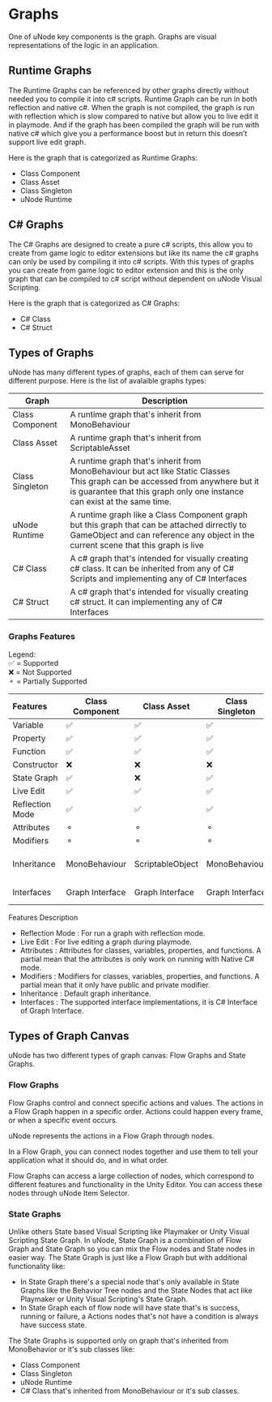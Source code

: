# Graphs

One of uNode key components is the graph. Graphs are visual representations of the logic in an application.

## Runtime Graphs

The Runtime Graphs can be referenced by other graphs directly without needed you to compile it into c# scripts. Runtime Graph can be run in both reflection and native c#. When the graph is not compiled, the graph is run with reflection which is slow compared to native but allow you to live edit it in playmode. And if the graph has been compiled the graph will be run with native c# which give you a performance boost but in return this doesn’t support live edit graph.

Here is the graph that is categorized as Runtime Graphs:

- Class Component
- Class Asset
- Class Singleton
- uNode Runtime

## C# Graphs

The C# Graphs are designed to create a pure c# scripts, this allow you to create from game logic to editor extensions but like its name the c# graphs can only be used by compiling it into c# scripts. With this types of graphs you can create from game logic to editor extension and this is the only graph that can be compiled to c# script without dependent on uNode Visual Scripting.

Here is the graph that is categorized as C# Graphs:

- C# Class
- C# Struct

## Types of Graphs

uNode has many different types of graphs, each of them can serve for different purpose.
Here is the list of avalaible graphs types:


| Graph           | Description                                                                                                                                                                                                  |
| ----------------- | -------------------------------------------------------------------------------------------------------------------------------------------------------------------------------------------------------------- |
| Class Component | A runtime graph that's inherit from MonoBehaviour                                                                                                                                                            |
| Class Asset     | A runtime graph that's inherit from ScriptableAsset                                                                                                                                                          |
| Class Singleton | A runtime graph that's inherit from MonoBehaviour but act like Static Classes<br> This graph can be accessed from anywhere but it is guarantee that this graph only one instance can exist at the same time. |
| uNode Runtime   | A runtime graph like a Class Component graph but this graph that can be attached dirrectly to GameObject and can reference any object in the current scene that this graph is live                           |
| C# Class        | A c# graph that's intended for visually creating c# class. It can be inherited from any of C# Scripts and implementing any of C# Interfaces                                                                  |
| C# Struct       | A c# graph that's intended for visually creating c# struct. It can implementing any of C# Interfaces                                                                                                         |

### Graphs Features 

Legend:<br>
✅	= Supported<br>
❌	= Not Supported<br>
⚬	= Partially Supported<br>


| Features        | Class Component | Class Asset      | Class Singleton | C# Class          | C# Struct    | uNode Runtime |
| :---------------- | ----------------- | ------------------ | ----------------- | ------------------- | -------------- | --------------- |
| Variable        | ✅              | ✅               | ✅              | ✅                | ✅           | ✅            |
| Property        | ✅              | ✅               | ✅              | ✅                | ✅           | ✅            |
| Function        | ✅              | ✅               | ✅              | ✅                | ✅           | ✅            |
| Constructor     | ❌              | ❌               | ❌              | ✅                | ✅           | ❌            |
| State Graph     | ✅              | ❌               | ✅              | ✅                | ❌           | ✅            |
| Live Edit       | ✅              | ✅               | ✅              | ❌                | ❌           | ✅            |
| Reflection Mode | ✅              | ✅               | ✅              | ❌                | ❌           | ✅            |
| Attributes      | ⚬              | ⚬               | ⚬              | ✅                | ✅           | ❌            |
| Modifiers       | ⚬              | ⚬               | ⚬              | ✅                | ✅           | ❌            |
| Inheritance     | MonoBehaviour   | ScriptableObject | MonoBehaviour   | ✅ Any C# Classes | ❌           | MonoBehaviour |
| Interfaces      | Graph Interface | Graph Interface  | Graph Interface | C# Interface      | C# Interface | ❌            |

Features Description

- Reflection Mode	: For run a graph with reflection mode.
- Live Edit	: For live editing a graph during playmode.
- Attributes	: Attributes for classes, variables, properties, and functions. A partial mean that the attributes is only work on running with Native C# mode.
- Modifiers	: Modifiers for classes, variables, properties, and functions. A partial mean that it only have public and private modifier.
- Inheritance	: Default graph inheritance.
- Interfaces	: The supported interface implementations, it is C# Interface of Graph Interface.

## Types of Graph Canvas

uNode has two different types of graph canvas: Flow Graphs and State Graphs.

### Flow Graphs

Flow Graphs control and connect specific actions and values. The actions in a Flow Graph happen in a specific order. Actions could happen every frame, or when a specific event occurs.

uNode represents the actions in a Flow Graph through nodes.

In a Flow Graph, you can connect nodes together and use them to tell your application what it should do, and in what order.

Flow Graphs can access a large collection of nodes, which correspond to different features and functionality in the Unity Editor. You can access these nodes through uNode Item Selector.

### State Graphs

Unlike others State based Visual Scripting like Playmaker or Unity Visual Scripting State Graph. In uNode, State Graph is a combination of Flow Graph and State Graph so you can mix the Flow nodes and State nodes in easier way. The State Graph is just like a Flow Graph but with additional functionality like:

- In State Graph there's a special node that's only available in State Graphs like the Behavior Tree nodes and the State Nodes that act like Playmaker or Unity Visual Scripting's State Graph.
- In State Graph each of flow node will have state that's is success, running or failure, a Actions nodes that's not have a condition is always have success state.

The State Graphs is supported only on graph that's inherited from MonoBehavior or it's sub classes like:

- Class Component
- Class Singleton
- uNode Runtime
- C# Class that's inherited from MonoBehaviour or it's sub classes.
